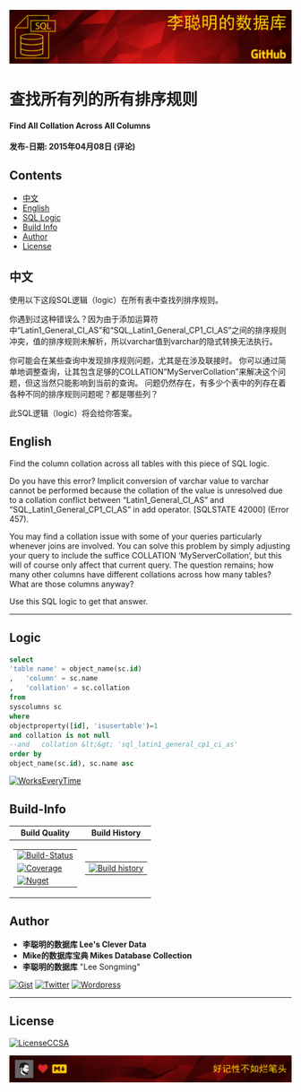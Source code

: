 ![CLEVER DATA GIT REPO](https://raw.githubusercontent.com/LiCongMingDeShujuku/git-resources/master/0-clever-data-github.png "李聪明的数据库")

# 查找所有列的所有排序规则
#### Find All Collation Across All Columns
**发布-日期: 2015年04月08日 (评论)**

## Contents

- [中文](#中文)
- [English](#English)
- [SQL Logic](#Logic)
- [Build Info](#Build-Info)
- [Author](#Author)
- [License](#License) 


## 中文
使用以下这段SQL逻辑（logic）在所有表中查找列排序规则。

你遇到过这种错误么？因为由于添加运算符中“Latin1_General_CI_AS”和“SQL_Latin1_General_CP1_CI_AS”之间的排序规则冲突，值的排序规则未解析，所以varchar值到varchar的隐式转换无法执行。

你可能会在某些查询中发现排序规则问题，尤其是在涉及联接时。 你可以通过简单地调整查询，让其包含足够的COLLATION“MyServerCollation”来解决这个问题，但这当然只能影响到当前的查询。 问题仍然存在，有多少个表中的列存在着各种不同的排序规则问题呢？都是哪些列？

此SQL逻辑（logic）将会给你答案。


## English
Find the column collation across all tables with this piece of SQL logic.

Do you have this error? Implicit conversion of varchar value to varchar cannot be performed because the collation of the value is unresolved due to a collation conflict between “Latin1_General_CI_AS” and “SQL_Latin1_General_CP1_CI_AS” in add operator. [SQLSTATE 42000] (Error 457).

You may find a collation issue with some of your queries particularly whenever joins are involved. You can solve this problem by simply adjusting your query to include the suffice COLLATION ‘MyServerCollation’, but this will of course only affect that current query. The question remains; how many other columns have different collations across how many tables? What are those columns anyway?

Use this SQL logic to get that answer.

---
## Logic
```SQL
select
'table name' = object_name(sc.id)
,   'column' = sc.name
,   'collation' = sc.collation
from
syscolumns sc
where
objectproperty([id], 'isusertable')=1
and collation is not null
--and   collation &lt;&gt; 'sql_latin1_general_cp1_ci_as'
order by
object_name(sc.id), sc.name asc

```



[![WorksEveryTime](https://forthebadge.com/images/badges/60-percent-of-the-time-works-every-time.svg)](https://shitday.de/)

## Build-Info

| Build Quality | Build History |
|--|--|
|<table><tr><td>[![Build-Status](https://ci.appveyor.com/api/projects/status/pjxh5g91jpbh7t84?svg?style=flat-square)](#)</td></tr><tr><td>[![Coverage](https://coveralls.io/repos/github/tygerbytes/ResourceFitness/badge.svg?style=flat-square)](#)</td></tr><tr><td>[![Nuget](https://img.shields.io/nuget/v/TW.Resfit.Core.svg?style=flat-square)](#)</td></tr></table>|<table><tr><td>[![Build history](https://buildstats.info/appveyor/chart/tygerbytes/resourcefitness)](#)</td></tr></table>|

## Author

- **李聪明的数据库 Lee's Clever Data**
- **Mike的数据库宝典 Mikes Database Collection**
- **李聪明的数据库** "Lee Songming"

[![Gist](https://img.shields.io/badge/Gist-李聪明的数据库-<COLOR>.svg)](https://gist.github.com/congmingshuju)
[![Twitter](https://img.shields.io/badge/Twitter-mike的数据库宝典-<COLOR>.svg)](https://twitter.com/mikesdatawork?lang=en)
[![Wordpress](https://img.shields.io/badge/Wordpress-mike的数据库宝典-<COLOR>.svg)](https://mikesdatawork.wordpress.com/)

---
## License
[![LicenseCCSA](https://img.shields.io/badge/License-CreativeCommonsSA-<COLOR>.svg)](https://creativecommons.org/share-your-work/licensing-types-examples/)

![Lee Songming](https://raw.githubusercontent.com/LiCongMingDeShujuku/git-resources/master/1-clever-data-github.png "李聪明的数据库")

